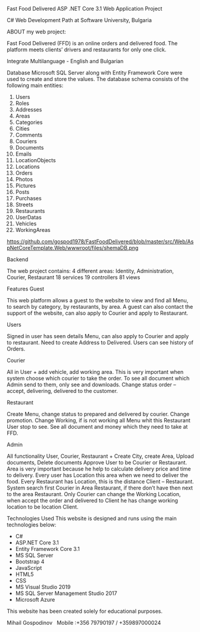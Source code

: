 Fast Food Delivered
ASP .NET Core 3.1 Web Application Project

C# Web Development Path at Software University, Bulgaria

ABOUT my web project:

Fast Food Delivered (FFD) is an online orders and delivered food.
The platform meets clients’ drivers and restaurants for only one click.

Integrate Multilanguage - English and Bulgarian

Database
Microsoft SQL Server along with Entity Framework Core were used to create and store the values. 
The database schema consists of the following main entities:
1. Users     
2. Roles     
3. Addresses    
4. Areas     
5. Categories
6. Cities    
7. Comments  
8. Couriers     
9. Documents 
10. Emails
11. LocationObjects     
12. Locations    
13. Orders    
14. Photos
15. Pictures  
16. Posts     
17. Purchases    
18. Streets   
19. Restaurants 
20. UserDatas 
21. Vehicles  
22. WorkingAreas

https://github.com/gospod1978/FastFoodDelivered/blob/master/src/Web/AspNetCoreTemplate.Web/wwwroot/files/shemaDB.png

Backend

The web project contains:
4 different areas: Identity, Administration, Courier, Restaurant
18  services
19 controllers
81 views

Features
Guest

This web platform allows a guest to the website to view and find all Menu, to search by category, by restaurants, by area.
A guest can also contact the support of the website, can also apply to Courier and apply to Restaurant. 

Users

Signed in user has seen details  Menu, can also apply to Courier and apply to restaurant. Need to create Address to Delivered. Users can see history of Orders.

Courier 

All in User + add vehicle, add working area. This is very important when system choose which courier to take the order. To see all document which Admin send to them, only see and downloads. Change status order – accept, delivering, delivered to the customer. 

Restaurant

Create Menu, change status to prepared and delivered by courier. Change promotion. Change Working, if is not working all Menu whit this Restaurant User stop to see. See all document and money which they need to take at FFD.

Admin

All functionality User, Courier, Restaurant +
Create City, create Area, Upload documents, Delete documents Approve User to be Courier or Restaurant. 
Area is very important because he help to calculate delivery price and time to delivery. Every user has Location this area when we need to deliver the food. Every Restaurant has Location, this is the distance Client – Restaurant. System search first Courier in Area Restaurant, if there don’t have then next to the area Restaurant. Only Courier can change the Working Location, when accept the order and delivered to Client he has change working location to be location Client.

Technologies Used
This website is designed and runs using the main technologies below:

- C#
- ASP.NET Core 3.1
- Entity Framework Core 3.1
- MS SQL Server
- Bootstrap 4
- JavaScript
- HTML5
- CSS
- MS Visual Studio 2019
- MS SQL Server Management Studio 2017
- Microsoft Azure


This website has been created solely for educational purposes.

Mihail Gospodinov
 
Mobile :+356 79790197 / +359897000024
